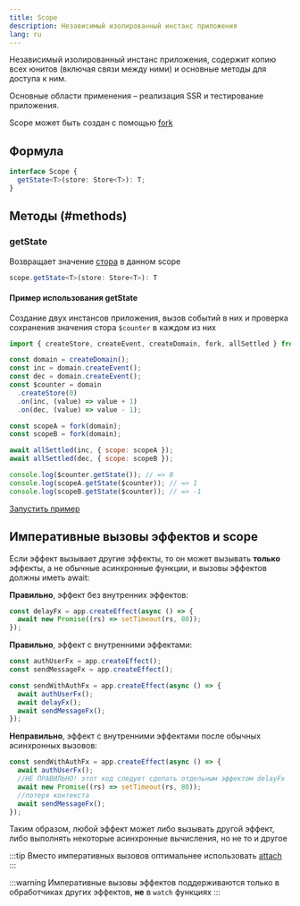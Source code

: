 ```yaml
---
title: Scope
description: Независимый изолированный инстанс приложения
lang: ru
---
```


Независимый изолированный инстанс приложения, содержит копию всех юнитов (включая связи между ними) и основные методы для доступа к ним.

Основные области применения – реализация SSR и тестирование приложения.

Scope может быть создан с помощью [fork](/ru/api/effector/fork)

## Формула

```ts
interface Scope {
  getState<T>(store: Store<T>): T;
}
```

## Методы (#methods)

### getState

Возвращает значение [стора](/ru/api/effector/Store) в данном scope

```ts
scope.getState<T>(store: Store<T>): T
```

#### Пример использования getState

Создание двух инстансов приложения, вызов событий в них и проверка сохранения значения стора `$counter` в каждом из них

```js
import { createStore, createEvent, createDomain, fork, allSettled } from "effector";

const domain = createDomain();
const inc = domain.createEvent();
const dec = domain.createEvent();
const $counter = domain
  .createStore(0)
  .on(inc, (value) => value + 1)
  .on(dec, (value) => value - 1);

const scopeA = fork(domain);
const scopeB = fork(domain);

await allSettled(inc, { scope: scopeA });
await allSettled(dec, { scope: scopeB });

console.log($counter.getState()); // => 0
console.log(scopeA.getState($counter)); // => 1
console.log(scopeB.getState($counter)); // => -1
```

[Запустить пример](https://share.effector.dev/0grlV3bA)

## Императивные вызовы эффектов и scope

Если эффект вызывает другие эффекты, то он может вызывать **только** эффекты, а не обычные асинхронные функции, и вызовы эффектов должны иметь await:

**Правильно**, эффект без внутренних эффектов:

```js
const delayFx = app.createEffect(async () => {
  await new Promise((rs) => setTimeout(rs, 80));
});
```

**Правильно**, эффект с внутренними эффектами:

```js
const authUserFx = app.createEffect();
const sendMessageFx = app.createEffect();

const sendWithAuthFx = app.createEffect(async () => {
  await authUserFx();
  await delayFx();
  await sendMessageFx();
});
```

**Неправильно**, эффект с внутренними эффектами после обычных асинхронных вызовов:

```js
const sendWithAuthFx = app.createEffect(async () => {
  await authUserFx();
  //НЕ ПРАВИЛЬНО! этот код следует сделать отдельным эффектом delayFx
  await new Promise((rs) => setTimeout(rs, 80));
  //потеря контекста
  await sendMessageFx();
});
```

Таким образом, любой эффект может либо вызывать другой эффект, либо выполнять некоторые асинхронные вычисления, но не то и другое

:::tip
Вместо императивных вызовов оптимальнее использовать [attach](/ru/api/effector/attach)
:::

:::warning
Императивные вызовы эффектов поддерживаются только в обработчиках других эффектов, **не** в `watch` функциях
:::
